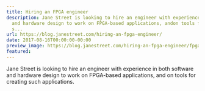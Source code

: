 ```yaml
---
title: Hiring an FPGA engineer
description: Jane Street is looking to hire an engineer with experience in bothsoftware
  and hardware design to work on FPGA-based applications, andon tools for creating
  s...
url: https://blog.janestreet.com/hiring-an-fpga-engineer/
date: 2017-08-16T00:00:00-00:00
preview_image: https://blog.janestreet.com/hiring-an-fpga-engineer/fpga_hiring.jpg
featured:
---
```


<p>Jane Street is looking to hire an engineer with experience in both
software and hardware design to work on FPGA-based applications, and
on tools for creating such applications.</p>



